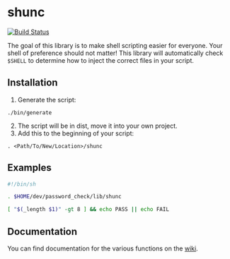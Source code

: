 # shunc

[![Build Status](https://travis-ci.org/PatrickDuncan/shunc.svg?branch=master)](https://travis-ci.org/PatrickDuncan/shunc)

The goal of this library is to make shell scripting easier for everyone. Your shell of preference should not matter! This library will automatically check `$SHELL` to determine how to inject the correct files in your script.

## Installation

1. Generate the script:
```
./bin/generate
```
2. The script will be in dist, move it into your own project.
3. Add this to the beginning of your script:
```
. <Path/To/New/Location>/shunc
```

## Examples

```sh
#!/bin/sh

. $HOME/dev/password_check/lib/shunc

[ "$(_length $1)" -gt 8 ] && echo PASS || echo FAIL
```
## Documentation

You can find documentation for the various functions on the [wiki](https://github.com/PatrickDuncan/shunc/wiki).
